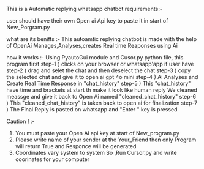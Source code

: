 This is a Automatic replying whatsapp chatbot 
requirements:-

user should have their own Open ai Api key to paste it in start of New_Porgram.py

what are its benifts :-
This autoamtic replying chatbot is made with the help of OpenAi 
Manages,Analyses,creates Real time Reaponses using Ai 


how it works :- 
Using PyautoGui module and Cusor.py python file, this program first
step-1 ) clicks on your browser or whatsapp'app if user have 
step-2 ) drag and selet the chat and then deselect the chat
step-3 ) copy the selected chat and give it to open ai gpt 4o mini
step-4 ) Ai Analyses and Create Real Time Response in "chat_history"
step-5 ) This "chat_history" have time and brackets at start th make it look like human reply We cleaned meassge and give it back to Open Ai named "cleaned_chat_history" 
step-6 ) This "cleaned_chat_history" is taken back to open ai for finalization 
step-7 ) The Final Reply is pasted on whatsapp and "Enter " key is pressed 


Caution ! :- 
1) You must paste your Open Ai api key at start of New_program.py
2) Please write name of your sender at the Your_Friend then only Program will return True and Responce will be generated
3) Coordinates vary system to system So ,Run Cursor.py and write coorinates for your computer  
